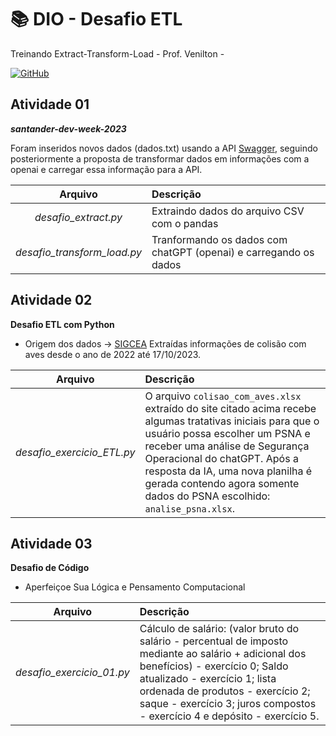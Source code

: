 # 📚 **DIO** - Desafio ETL
Treinando Extract-Transform-Load - Prof. Venilton - 

[![GitHub](https://img.shields.io/badge/GitHub-000?style=for-the-badge&logo=github&logoColor=30A3DC)](https://github.com/falvojr)

## Atividade 01 
***santander-dev-week-2023***

Foram inseridos novos dados (dados.txt) usando a API [Swagger](https://sdw-2023-prd.up.railway.app/swagger-ui/index.html), seguindo posteriormente a proposta de transformar dados em informações com a openai e carregar essa informação para a API.

|Arquivo|Descrição|
|:-----:|:-----|
|*desafio_extract.py* | Extraindo dados do arquivo CSV com o pandas |
|*desafio_transform_load.py* | Tranformando os dados com chatGPT (openai) e carregando os dados |

## Atividade 02
**Desafio ETL com Python**

- Origem dos dados -> [SIGCEA](https://sigcea.decea.mil.br/#/)
Extraídas informações de colisão com aves desde o ano de 2022 até 17/10/2023.

|Arquivo|Descrição|
|:-----:|:-----|
|*desafio_exercicio_ETL.py* | O arquivo `colisao_com_aves.xlsx` extraído do site citado acima recebe algumas tratativas iniciais para que o usuário possa escolher um PSNA e receber uma análise de Segurança Operacional do chatGPT. Após a resposta da IA, uma nova planilha é gerada contendo agora somente dados do PSNA escolhido:  `analise_psna.xlsx`.|

## Atividade 03
**Desafio de Código**

- Aperfeiçoe Sua Lógica e Pensamento Computacional

|Arquivo|Descrição|
|:-----:|:-----|
|*desafio_exercicio_01.py* | Cálculo de salário: (valor bruto do salário - percentual de imposto mediante ao salário + adicional dos benefícios) - exercício 0; Saldo atualizado - exercício 1; lista ordenada de produtos - exercício 2; saque - exercício 3; juros compostos - exercício 4 e depósito - exercício 5.| 